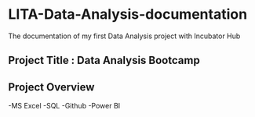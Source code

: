 # LITA-Data-Analysis-documentation
The documentation of my first Data Analysis project with Incubator Hub

## Project Title : Data Analysis Bootcamp

## Project Overview
-MS Excel
-SQL
-Github
-Power BI
